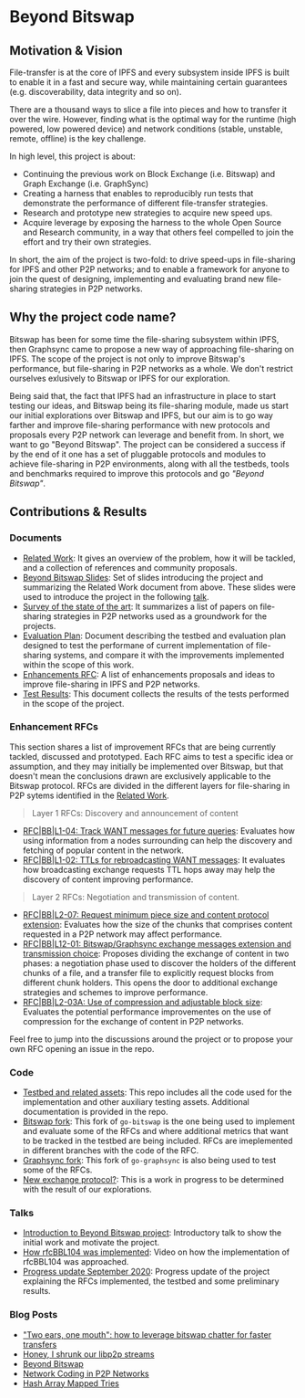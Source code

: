 # Beyond Bitswap

## Motivation & Vision

File-transfer is at the core of IPFS and every subsystem inside IPFS is built to enable it in a fast and secure way, while maintaining certain guarantees (e.g. discoverability, data integrity and so on).

There are a thousand ways to slice a file into pieces and how to transfer it over the wire. However, finding what is the optimal way for the runtime (high powered, low powered device) and network conditions (stable, unstable, remote, offline) is the key challenge.

In high level, this project is about:
* Continuing the previous work on Block Exchange (i.e. Bitswap) and Graph Exchange (i.e. GraphSync)
* Creating a harness that enables to reproducibly run tests that demonstrate the performance of different file-transfer strategies.
* Research and prototype new strategies to acquire new speed ups.
* Acquire leverage by exposing the harness to the whole Open Source and Research community, in a way that others feel compelled to join the effort and try their own strategies.

In short, the aim of the project is two-fold: to drive speed-ups in file-sharing for IPFS and other P2P networks; and to enable a framework for anyone to join the quest of designing, implementing and evaluating brand new file-sharing strategies in P2P networks. 

## Why the project code name?
Bitswap has been for some time the file-sharing subsystem within IPFS, then Graphsync came to propose a new way of approaching file-sharing on IPFS. The scope of the project is not only to improve Bitswap's performance, but file-sharing in P2P networks as a whole. We don't restrict ourselves exlusively to Bitswap or IPFS for our exploration.

Being said that, the fact that IPFS had an infrastructure in place to start testing our ideas, and Bitswap being its file-sharing module, made us start our initial explorations over Bitswap and IPFS, but our aim is to go way farther and improve file-sharing performance with new protocols and proposals every P2P network can leverage and benefit from. In short, we want to go "Beyond Bitswap". The project can be considered a success if by the end of it one has a set of pluggable protocols and modules to achieve file-sharing in P2P environments, along with all the testbeds, tools and benchmarks required to improve this protocols and go _"Beyond Bitswap"_.

## Contributions & Results

### Documents
* [Related Work](https://docs.google.com/document/d/14AE8OJvSpkhguq2k1Gfc9h0JvorvLgOUSVrj3CnOkQk/edit#heading=h.nxkc23tlbqhl): It gives an overview of the problem, how it will be tackled, and a collection of references and community proposals.
* [Beyond Bitswap Slides](https://docs.google.com/presentation/d/18_aRTye2t6Xs_VhKwEbhvCYYu9ePaLgamIrJkpUDtfY/edit#slide=id.p): Set of slides introducing the project and summarizing the Related Work document from above. These slides were used to introduce the project in the following [talk]().
* [Survey of the state of the art](https://docs.google.com/document/d/172q0EQFPDrVrWGt5TiEj2MToTXIor4mP1gCuKv4re5I/edit#heading=h.nxkc23tlbqhl): It summarizes a list of papers on file-sharing strategies in P2P networks used as a groundwork for the projects.
* [Evaluation Plan](https://docs.google.com/document/d/1LYs3WDCwpkrBdfrnB_LE0xsxdMCIhXdCchIkbzZc8OE/edit#heading=h.nxkc23tlbqhl): Document describing the testbed and evaluation plan designed to test the performane of current implementation of file-sharing systems, and compare it with the improvements implemented within the scope of this work.
* [Enhancements RFC](https://docs.google.com/document/d/1zjJCZel8zJzgK3XuHK0YZlNffEHThq7tUOssGgRTryY/edit#heading=h.nxkc23tlbqhl): A list of enhancements proposals and ideas to improve file-sharing in IPFS and P2P networks.
* [Test Results](https://docs.google.com/document/d/1zPpgnr9ykJr5PAvShJBGhKKRDRbsglb00MPc5eVEU4Q/edit#): This document collects the results of the tests performed in the scope of the project.

### Enhancement RFCs
This section shares a list of improvement RFCs that are being currently tackled, discussed and prototyped. Each RFC aims to test a specific idea or assumption, and they may initially be implemented over Bitswap, but that doesn't mean the conclusions drawn are exclusively applicable to the Bitswap protocol. RFCs are divided in the different layers for file-sharing in P2P sytems identified in the [Related Work](https://docs.google.com/document/d/14AE8OJvSpkhguq2k1Gfc9h0JvorvLgOUSVrj3CnOkQk/edit#heading=h.nxkc23tlbqhl).

> Layer 1 RFCs: Discovery and announcement of content
* [RFC|BB|L1-04: Track WANT messages for future queries](./rfc/rfcBBL104.md): Evaluates how using information from a nodes surrounding can help the discovery and fetching of popular content in the network. 
* [RFC|BB|L1-02: TTLs for rebroadcasting WANT messages](./rfc/rfcBBL102.md): It evaluates how broadcasting exchange requests TTL hops away may help the discovery of content improving performance.

> Layer 2 RFCs: Negotiation and transmission of content.
* [RFC|BB|L2-07: Request minimum piece size and content protocol extension](./rfc/rfcBBL207.md): Evaluates how the size of the chunks that comprises content requested in a P2P network may affect performance.
* [RFC|BB|L12-01: Bitswap/Graphsync exchange messages extension and transmission choice](./rfc/rfcBBL1201.md): Proposes dividing the exchange of content in two phases: a negotiation phase used to discover the holders of the different chunks of a file, and a transfer file to explicitly request blocks from different chunk holders. This opens the door to additional exchange strategies and schemes to improve performance.
* [RFC|BB|L2-03A: Use of compression and adjustable block size](./rfc/rfcBBL203A.md): Evaluates the potential performance improvementes on the use of compression for the exchange of content in P2P networks.

Feel free to jump into the discussions around the project or to propose your own RFC opening an issue in the repo.


### Code
* [Testbed and related assets](https://github.com/adlrocha/beyond-bitswap/): This repo includes all the code used for the implementation and other auxiliary testing assets. Additional documentation is provided in the repo.
* [Bitswap fork](https://github.com/adlrocha/go-bitswap): This fork of `go-bitswap` is the one being used to implement and evaluate some of the RFCs and where additional metrics that want to be tracked in the testbed are being included. RFCs are imeplemented in different branches with the code of the RFC.
* [Graphsync fork](): This fork of `go-graphsync` is also being used to test some of the RFCs.
* [New exchange protocol?](): This is a work in progress to be determined with the result of our explorations.

### Talks
* [Introduction to Beyond Bitswap project](): Introductory talk to show the initial work and motivate the project.
* [How rfcBBL104 was implemented](https://drive.google.com/file/d/1YS3RoNdeeG1vauJpfvHvKUQzPHr97eHF/view?usp=sharing): Video on how the implementation of rfcBBL104 was approached. 
* [Progress update September 2020](https://drive.google.com/file/d/1vUWnfQMIqz9hoqWB941vbzqkP16-_ydd/view?usp=sharing): Progress update of the project explaining the RFCs implemented, the testbed and some preliminary results.

### Blog Posts
* ["Two ears, one mouth": how to leverage bitswap chatter for faster transfers](https://research.protocol.ai/blog/2020/two-ears-one-mouth-how-to-leverage-bitswap-chatter-for-faster-transfers/)
* [Honey, I shrunk our libp2p streams ](https://research.protocol.ai/blog/2020/honey-i-shrunk-our-libp2p-streams/)
* [Beyond Bitswap](https://adlrocha.substack.com/p/adlrocha-beyond-bitswap-i)
* [Network Coding in P2P Networks](https://adlrocha.substack.com/p/adlrocha-network-coding-in-p2p-networks)
* [Hash Array Mapped Tries](https://adlrocha.substack.com/p/adlrocha-hash-array-mapped-tries)
